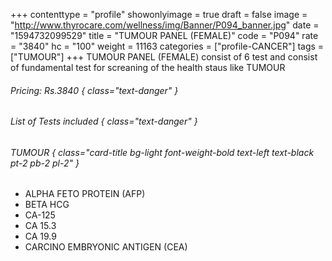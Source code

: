 +++
contenttype = "profile"
showonlyimage = true
draft = false
image = "http://www.thyrocare.com/wellness/img/Banner/P094_banner.jpg"
date = "1594732099529"
title = "TUMOUR PANEL (FEMALE)"
code = "P094"
rate = "3840"
hc = "100"
weight = 11163
categories = ["profile-CANCER"]
tags = ["TUMOUR"]
+++
TUMOUR PANEL (FEMALE) consist of 6 test and consist of fundamental test for screaning of the health staus like TUMOUR
<!--more-->
###### Pricing: Rs.3840 { class="text-danger" }

###### List of Tests included { class="text-danger" }

###### TUMOUR { class="card-title bg-light font-weight-bold text-left text-black pt-2 pb-2 pl-2" } 
* ALPHA FETO PROTEIN (AFP)
* BETA HCG
* CA-125
* CA 15.3
* CA 19.9
* CARCINO EMBRYONIC ANTIGEN (CEA)
